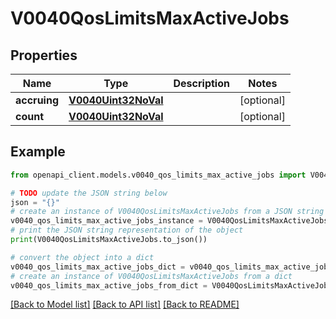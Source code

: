 # V0040QosLimitsMaxActiveJobs


## Properties

Name | Type | Description | Notes
------------ | ------------- | ------------- | -------------
**accruing** | [**V0040Uint32NoVal**](V0040Uint32NoVal.md) |  | [optional] 
**count** | [**V0040Uint32NoVal**](V0040Uint32NoVal.md) |  | [optional] 

## Example

```python
from openapi_client.models.v0040_qos_limits_max_active_jobs import V0040QosLimitsMaxActiveJobs

# TODO update the JSON string below
json = "{}"
# create an instance of V0040QosLimitsMaxActiveJobs from a JSON string
v0040_qos_limits_max_active_jobs_instance = V0040QosLimitsMaxActiveJobs.from_json(json)
# print the JSON string representation of the object
print(V0040QosLimitsMaxActiveJobs.to_json())

# convert the object into a dict
v0040_qos_limits_max_active_jobs_dict = v0040_qos_limits_max_active_jobs_instance.to_dict()
# create an instance of V0040QosLimitsMaxActiveJobs from a dict
v0040_qos_limits_max_active_jobs_from_dict = V0040QosLimitsMaxActiveJobs.from_dict(v0040_qos_limits_max_active_jobs_dict)
```
[[Back to Model list]](../README.md#documentation-for-models) [[Back to API list]](../README.md#documentation-for-api-endpoints) [[Back to README]](../README.md)


